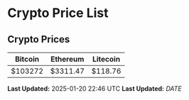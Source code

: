 # Crypto Price List

## Crypto Prices
| Bitcoin | Ethereum | Litecoin |
| ------- | -------- | -------- |
| $103272 | $3311.47 | $118.76 |
**Last Updated:** 2025-01-20 22:46 UTC
**Last Updated:** $DATE$
